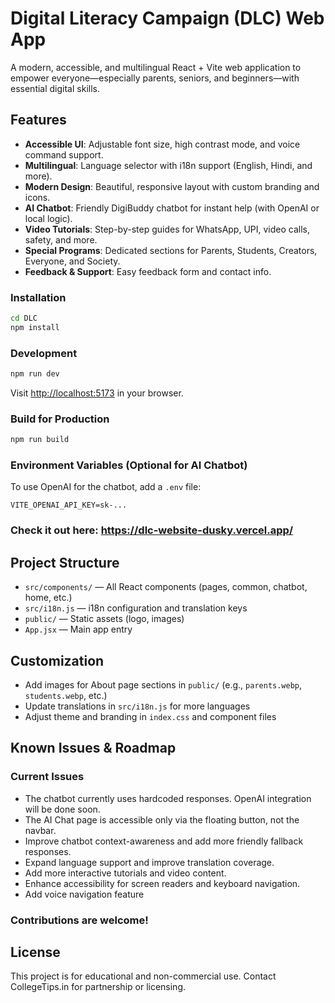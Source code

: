 # Digital Literacy Campaign (DLC) Web App

A modern, accessible, and multilingual React + Vite web application to empower everyone—especially parents, seniors, and beginners—with essential digital skills.

## Features

- **Accessible UI**: Adjustable font size, high contrast mode, and voice command support.
- **Multilingual**: Language selector with i18n support (English, Hindi, and more).
- **Modern Design**: Beautiful, responsive layout with custom branding and icons.
- **AI Chatbot**: Friendly DigiBuddy chatbot for instant help (with OpenAI or local logic).
- **Video Tutorials**: Step-by-step guides for WhatsApp, UPI, video calls, safety, and more.
- **Special Programs**: Dedicated sections for Parents, Students, Creators, Everyone, and Society.
- **Feedback & Support**: Easy feedback form and contact info.


### Installation
```sh
cd DLC
npm install
```

### Development
```sh
npm run dev
```
Visit [http://localhost:5173](http://localhost:5173) in your browser.

### Build for Production
```sh
npm run build
```

### Environment Variables (Optional for AI Chatbot)
To use OpenAI for the chatbot, add a `.env` file:
```
VITE_OPENAI_API_KEY=sk-...
```

### Check it out here: https://dlc-website-dusky.vercel.app/
## Project Structure
- `src/components/` — All React components (pages, common, chatbot, home, etc.)
- `src/i18n.js` — i18n configuration and translation keys
- `public/` — Static assets (logo, images)
- `App.jsx` — Main app entry

## Customization
- Add images for About page sections in `public/` (e.g., `parents.webp`, `students.webp`, etc.)
- Update translations in `src/i18n.js` for more languages
- Adjust theme and branding in `index.css` and component files

## Known Issues & Roadmap

### Current Issues
- The chatbot currently uses hardcoded responses. OpenAI integration will be done soon.
- The AI Chat page is accessible only via the floating button, not the navbar.
- Improve chatbot context-awareness and add more friendly fallback responses.
- Expand language support and improve translation coverage.
- Add more interactive tutorials and video content.
- Enhance accessibility for screen readers and keyboard navigation.
- Add voice navigation feature

### Contributions are welcome!

## License
This project is for educational and non-commercial use. Contact CollegeTips.in for partnership or licensing.
